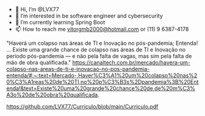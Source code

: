 - 👋 Hi, I’m @LVX77
- 👀 I’m interested in be software engineer and cybersecurity
- 🌱 I’m currently learning Spring Boot
- 📫 How to reach me vitorgmb2000@hotmail.com or (11) 9 6387-4178


"Haverá um colapso nas áreas de TI e Inovação no pós-pandemia; Entenda! ... 
Existe uma grande chance de colapso nas áreas de TI e Inovação no período pós-pandemia
— e não pela falta de vagas, mas sim pela falta de mão de obra qualificada."
https://canaltech.com.br/mercado/havera-um-colapso-nas-areas-de-ti-e-inovacao-no-pos-pandemia-entenda/#:~:text=Mercado-,Haver%C3%A1%20um%20colapso%20nas%20%C3%A1reas%20de%20TI,no%20p%C3%B3s%2Dpandemia%3B%20Entenda!&text=Existe%20uma%20grande%20chance%20de,de%20m%C3%A3o%20de%20obra%20qualificada.
 
https://github.com/LVX77/Curriculo/blob/main/Curriculo.pdf
